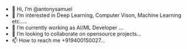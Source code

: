 - 👋 Hi, I’m @antonysamuel
- 👀 I’m interested in Deep Learning, Computer Vison, Machine Learning etc.....
- 🌱 I’m currently working as AI/ML Developer ...
- 💞️ I’m looking to collaborate on opensource projects...
- 📫 How to reach me +919400150027...

<!---
antonysamuel/antonysamuel is a ✨ special ✨ repository because its `README.md` (this file) appears on your GitHub profile.
You can click the Preview link to take a look at your changes.
--->
